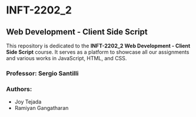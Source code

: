 # INFT-2202_2
## Web Development - Client Side Script

This repository is dedicated to the **INFT-2202_2 Web Development - Client Side Script** course. It serves as a platform to showcase all our assignments and various works in JavaScript, HTML, and CSS.

### Professor: Sergio Santilli

### Authors:
- Joy Tejada
- Ramiyan Gangatharan
